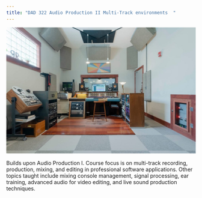 ```yaml
---
title: "DAD 322 Audio Production II Multi-Track environments  "
---
```


<a href="https://www.russianrecording.com/" target="_blank">
    <img src="studio.jpg">
</a>

Builds upon Audio Production I. Course focus is on multi-track recording, production, mixing, and editing in professional software applications. Other topics taught include mixing console management, signal processing, ear training, advanced audio for video editing, and live sound production techniques.
